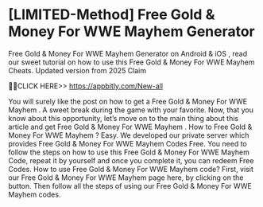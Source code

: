# [LIMITED-Method] Free Gold & Money For WWE Mayhem Generator

Free Gold & Money For WWE Mayhem Generator on Android & iOS , read our sweet tutorial on how to use this Free Gold & Money For WWE Mayhem Cheats. Updated version from 2025 Claim


🎁🎁CLICK HERE>> https://appbitly.com/New-all


 You will surely like the post on how to get a Free Gold & Money For WWE Mayhem . A sweet break during the game with your favorite. Now, that you know about this opportunity, let’s move on to the main thing about this article and get Free Gold & Money For WWE Mayhem . How to Free Gold & Money For WWE Mayhem ? Easy. We developed our private server which provides Free Gold & Money For WWE Mayhem Codes Free. You need to follow the steps on how to use this Free Gold & Money For WWE Mayhem Code, repeat it by yourself and once you complete it, you can redeem Free Codes. How to use Free Gold & Money For WWE Mayhem code? First, visit our Free Gold & Money For WWE Mayhem page here, by clicking on the button. Then follow all the steps of using our Free Gold & Money For WWE Mayhem codes.